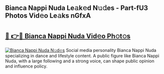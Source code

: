 ## Bianca Nappi Nuda Le𝚊k𝚎d N𝚞𝚍es - Part-fU3 Photos Vid𝚎o Le𝚊ks nGfxA

# <h2><a href="http://fbeboi.evod.top/?m=Bianca+Nappi+Nuda">🔗 👉🔴 Bianca Nappi Nuda Vid𝚎o Ph𝚘t𝚘s</a></h2>

[![Bianca Nappi Nuda N𝚞d𝚎s](https://i.imgur.com/8V9OHl7.gif)](http://fbeboi.evod.top/?m=Bianca+Nappi+Nuda)
Social media personality Bianca Nappi Nuda specializing in dance and lifestyle content. A public figure like Bianca Nappi Nuda, with a large following and a strong voice, can shape public opinion and influence policy. 
